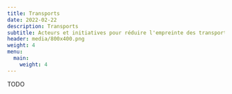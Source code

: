 ```yaml
---
title: Transports
date: 2022-02-22
description: Transports
subtitle: Acteurs et initiatives pour réduire l'empreinte des transports
header: media/800x400.png
weight: 4
menu:
  main:
    weight: 4
---
```


TODO
